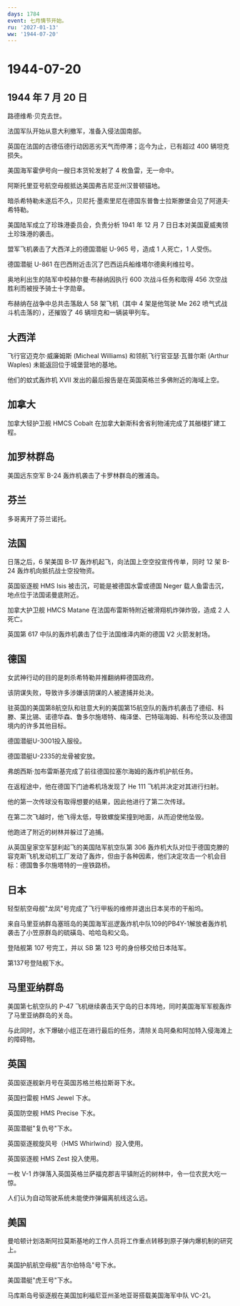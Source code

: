 ```yaml
---
days: 1784
event: 七月情节开始。
ru: '2027-01-13'
ww: '1944-07-20'
---
```


# 1944-07-20

## 1944 年 7 月 20 日

路德维希·贝克去世。

法国军队开始从意大利撤军，准备入侵法国南部。

英国在法国的古德伍德行动因恶劣天气而停滞；迄今为止，已有超过 400
辆坦克损失。

美国海军霍伊号向一艘日本货轮发射了 4 枚鱼雷，无一命中。

阿斯托里亚号航空母舰抵达美国弗吉尼亚州汉普顿锚地。

暗杀希特勒未遂后不久，贝尼托·墨索里尼在德国东普鲁士拉斯滕堡会见了阿道夫·希特勒。

美国陆军成立了珍珠港委员会，负责分析 1941 年 12 月 7
日日本对美国夏威夷领土珍珠港的袭击。

盟军飞机袭击了大西洋上的德国潜艇 U-965 号，造成 1 人死亡，1 人受伤。

德国潜艇 U-861 在巴西附近击沉了巴西运兵船维塔尔德奥利维拉号。

奥地利出生的陆军中校赫尔曼·布赫纳因执行 600 次战斗任务和取得 456
次空战胜利而被授予骑士十字勋章。

布赫纳在战争中总共击落敌人 58 架飞机（其中 4 架是他驾驶 Me 262
喷气式战斗机击落的），还摧毁了 46 辆坦克和一辆装甲列车。

## 大西洋

飞行官迈克尔·威廉姆斯 (Micheal Williams) 和领航飞行官亚瑟·瓦普尔斯
(Arthur Waples) 未能返回位于城堡营地的基地。

他们的蚊式轰炸机 XVII 发出的最后报告是在英国英格兰多佛附近的海域上空。

## 加拿大

加拿大轻护卫舰 HMCS Cobalt
在加拿大新斯科舍省利物浦完成了其艏楼扩建工程。

## 加罗林群岛

美国远东空军 B-24 轰炸机袭击了卡罗林群岛的雅浦岛。

## 芬兰

多哥离开了芬兰诺托。

## 法国

日落之后，6 架美国 B-17 轰炸机起飞，向法国上空空投宣传传单，同时 12 架
B-24 轰炸机向抵抗战士空投物资。

英国驱逐舰 HMS Isis 被击沉，可能是被德国水雷或德国 Neger
载人鱼雷击沉，地点位于法国诺曼底附近。

加拿大护卫舰 HMCS Matane 在法国布雷斯特附近被滑翔机炸弹炸毁，造成 2
人死亡。

英国第 617 中队的轰炸机袭击了位于法国维泽内斯的德国 V2 火箭发射场。

## 德国

女武神行动的目的是刺杀希特勒并推翻纳粹德国政府。

该阴谋失败，导致许多涉嫌该阴谋的人被逮捕并处决。

驻英国的美国第8航空队和驻意大利的美国第15航空队的轰炸机袭击了德绍、科滕、莱比锡、诺德华森、鲁多尔施塔特、梅泽堡、巴特瑙海姆、科布伦茨以及德国境内的许多其他目标。

德国潜艇U-3001投入服役。

德国潜艇U-2335的龙骨被安放。

弗朗西斯·加布雷斯基完成了前往德国拉塞尔海姆的轰炸机护航任务。

在返程途中，他在德国下门迪希机场发现了 He 111 飞机并决定对其进行扫射。

他的第一次传球没有取得想要的结果，因此他进行了第二次传球。

在第二次飞越时，他飞得太低，导致螺旋桨撞到地面，从而迫使他坠毁。

他跑进了附近的树林并躲过了追捕。

从英国皇家空军瑟利起飞的美国陆军航空队第 306
轰炸机大队对位于德国克滕的容克斯飞机发动机工厂发动了轰炸，但由于各种因素，他们决定攻击一个机会目标：德国鲁多尔施塔特的一座铁路桥。

## 日本

轻型航空母舰"龙凤"号完成了飞行甲板的维修并退出日本吴市的干船坞。

来自马里亚纳群岛塞班岛的美国海军巡逻轰炸机中队109的PB4Y-1解放者轰炸机袭击了小笠原群岛的硫磺岛、哈哈岛和父岛。

登陆舰第 107 号完工，并以 SB 第 123 号的身份移交给日本陆军。

第137号登陆舰下水。

## 马里亚纳群岛

美国第七航空队的 P-47
飞机继续袭击天宁岛的日本阵地，同时美国海军军舰轰炸了马里亚纳群岛的关岛。

与此同时，水下爆破小组正在进行最后的任务，清除关岛阿桑和阿加特入侵海滩上的障碍物。

## 英国

英国驱逐舰新月号在英国苏格兰格拉斯哥下水。

英国扫雷舰 HMS Jewel 下水。

英国防空舰 HMS Precise 下水。

英国潜艇"复仇号"下水。

英国驱逐舰旋风号（HMS Whirlwind）投入使用。

英国驱逐舰 HMS Zest 投入使用。

一枚 V-1
炸弹落入英国英格兰萨福克郡吉平镇附近的树林中，令一位农民大吃一惊。

人们认为自动驾驶系统未能使炸弹偏离航线这么远。

## 美国

曼哈顿计划洛斯阿拉莫斯基地的工作人员将工作重点转移到原子弹内爆机制的研究上。

美国护航航空母舰"吉尔伯特岛"号下水。

美国潜艇"虎王号"下水。

马库斯岛号驱逐舰在美国加利福尼亚州圣地亚哥搭载美国海军中队 VC-21。